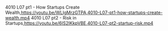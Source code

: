 4010 L07 pt1 - How Startups Create Wealth,https://youtu.be/WLIgMrzGTPA,4010-L07-pt1-how-startups-create-wealth.mp4
4010 L07 pt2 - Risk in Startups,https://youtu.be/6IS2IKkpVBE,4010-L07-pt2-startup-risk.mp4
